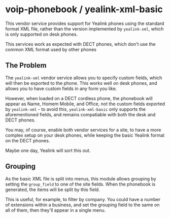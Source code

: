 # voip-phonebook / yealink-xml-basic

This vendor service provides support for Yealink phones using the standard format XML file, rather than the version
implemented by `yealink-xml`, which is only supported on desk phones.

This services work as expected with DECT phones, which don't use the common XML format used by other phones

## The Problem

The `yealink-xml` vendor service allows you to specify custom fields, which will then be exported to the phone.
This works well on desk phones, and allows you to have custom fields in any form you like.

However, when loaded on a DECT cordless phone, the phonebook will appear as Name, Homem Mobile, and Office, not the
custom fields exported by `yealink-xml` - to avoid this, `yealink-xml-basic` only supports the aforementioned fields,
and remains compatiable with both the desk and DECT phones.

You may, of course, enable both vendor services for a site, to have a more complex setup on your desk phones,
while keeping the basic Yealink format on the DECT phones.

Maybe one day, Yealink will sort this out.

## Grouping

As the basic XML file is split into menus, this module allows grouping by setting the `group_field` to one of the
site fields. When the phonebook is generated, the items will be split by this field.

This is useful, for example, to filter by company. You could have a number of extensions within a business, and set
the grouping field to the same on all of them, then they'll appear in a single menu.